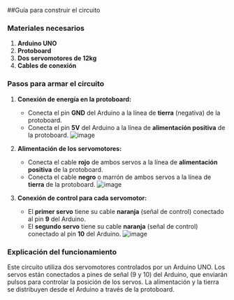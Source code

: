##Guía para construir el circuito

### Materiales necesarios
1. **Arduino UNO**
2. **Protoboard** 
3. **Dos servomotores de 12kg**
4. **Cables de conexión**

### Pasos para armar el circuito
1. **Conexión de energía en la protoboard:**
   - Conecta el pin **GND** del Arduino a la línea de **tierra** (negativa) de la protoboard.
   - Conecta el pin **5V** del Arduino a la línea de **alimentación positiva** de la protoboard.
![image](https://github.com/user-attachments/assets/fbde1871-88b7-41ce-b500-045353d37471)

2. **Alimentación de los servomotores:**
   - Conecta el cable **rojo** de ambos servos a la línea de **alimentación positiva** de la protoboard.
   - Conecta el cable **negro** o marrón de ambos servos a la línea de **tierra** de la protoboard.
![image](https://github.com/user-attachments/assets/30602292-89cf-48ec-92ad-d2fa2ee98c70)

3. **Conexión de control para cada servomotor:**
   - El **primer servo** tiene su cable **naranja** (señal de control) conectado al pin **9** del Arduino.
   - El **segundo servo** tiene su cable **naranja** (señal de control) conectado al pin **10** del Arduino.
![image](https://github.com/user-attachments/assets/663a5f27-fe69-47f0-895e-d3a1f703e53d)

### Explicación del funcionamiento
Este circuito utiliza dos servomotores controlados por un Arduino UNO. Los servos están conectados a pines de señal (9 y 10) del Arduino, que enviarán pulsos para controlar la posición de los servos. La alimentación y la tierra se distribuyen desde el Arduino a través de la protoboard.
